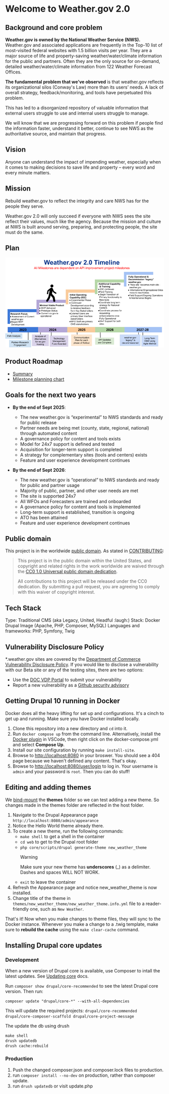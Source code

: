 # Welcome to Weather.gov 2.0

## Background and core problem

**Weather.gov is owned by the National Weather Service (NWS).** Weather.gov and associated applications are frequently in the Top-10 list of most-visited federal websites with 1.5 billion visits per year. They are a major source of life and property-saving weather/water/climate information for the public and partners. Often they are the only source for on-demand, detailed weather/water/climate information from 122 Weather Forecast Offices.

**The fundamental problem that we’ve observed** is that weather.gov reflects its organizational silos (Conway's Law) more than its users’ needs. A lack of overall strategy, feedback/monitoring, and tools have perpetuated this problem.

This has led to a disorganized repository of valuable information that external users struggle to use and internal users struggle to manage.

We will know that we are progressing forward on this problem if people find the information faster, understand it better, continue to see NWS as the authoritative source, and maintain that progress.

## Vision
Anyone can understand the impact of impending weather, especially when it comes to making decisions to save life and property – every word and every minute matters.

## Mission 
Rebuild weather.gov to reflect the integrity and care NWS has for the people they serve.

Weather.gov 2.0 will only succeed if everyone with NWS sees the site reflect their values, much like the agency. Because the mission and culture at NWS is built around serving, preparing, and protecting people, the site must do the same.

## Plan

![5 steps as an analogy of the Weather.gov 2.0 phases. We are on the Minimal Viable Product phase and entering the Initial Operating Capability (IOC) phase in 2025 then after that in 2026 is Additional Capability and Training phase and lastly in 2027-2028 is the Fully Operational and Decommission "Legacy" weather.gov phase](/docs/img/Weather.gov-2.0-stairs.png)

## Product Roadmap
- [Summary](https://github.com/weather-gov/weather.gov/blob/main/docs/product/roadmap.md)
- [Milestone planning chart](https://github.com/orgs/weather-gov/projects/2/views/18)

## Goals for the next two years 

- **By the end of Sept 2025**:
  - The new weather.gov is “experimental” to NWS standards and ready for public release
  - Partner needs are being met (county, state, regional, national) through automated content
  - A governance policy for content and tools exists
  - Model for 24x7 support is defined and tested
  - Acquisition for longer-term support is completed
  - A strategy for complementary sites (tools and centers) exists
  - Feature and user experience development continues

- **By the end of Sept 2026**:
  - The new weather.gov is “operational” to NWS standards and ready for public and partner usage
  - Majority of public, partner, and other user needs are met
  - The site is supported 24x7
  - All WFOs and Forecasters are trained and onboarded
  - A governance policy for content and tools is implemented
  - Long-term support is established, transition is ongoing
  - ATO has been attained
  - Feature and user experience development continues


## Public domain

This project is in the worldwide [public domain](LICENSE.md). As stated in [CONTRIBUTING](CONTRIBUTING.md):

> This project is in the public domain within the United States, and copyright and related
> rights in the work worldwide are waived through the
> [CC0 1.0 Universal public domain dedication](https://creativecommons.org/publicdomain/zero/1.0/).
>
> All contributions to this project will be released under the CC0 dedication. By submitting a pull
> request, you are agreeing to comply with this waiver of copyright interest.

## Tech Stack

Type: Traditional CMS (aka Legacy, United, Headful :laugh:)
Stack: Docker Drupal Image (Apache, PHP, Composer, MySQL)
Languages and frameworks: PHP, Symfony, Twig

## Vulnerability Disclosure Policy

*.weather.gov sites are covered by the [Department of Commerce Vulnerability Disclosure Policy](https://www.commerce.gov/vulnerability-disclosure-policy). If you would like to disclose a vulnerability with our Beta site or any of the testing sites, there are two options: 
- Use the [DOC VDP Portal](https://doc.responsibledisclosure.com/hc/en-us/requests/new) to submit your vulnerability
- Report a new vulnerability as a [Github security advisory](https://github.com/weather-gov/weather.gov/security/advisories/new)

## Getting Drupal 10 running in Docker

Docker does all the heavy lifting for set up and configurations. It's a cinch to get up and running. Make sure you have Docker installed locally.

1. Clone this repository into a new directory and `cd` into it.
2. Run `docker compose up` from the command line. Alternatively, install the
   [Docker plugin](https://marketplace.visualstudio.com/items?itemName=ms-azuretools.vscode-docker)
   in VSCode, then right click on the docker-compose.yml and select **Compose
   Up**.
3. Install our site configuration by running `make install-site`.
4. Browse to [http://localhost:8080](http://localhost:8080) in your broswer. You
   should see a 404 page because we haven't defined any content. That's okay.
5. Browse to [http://localhost:8080/user/login](http://localhost:8080/user/login)
   to log in. Your username is `admin` and your password is `root`. Then you can
   do stuff!

## Editing and adding themes

We [bind-mount](https://docs.docker.com/storage/bind-mounts/) the **themes**
folder so we can test adding a new theme. So changes made in the themes folder
are reflected in the host folder.

1. Navigate to the Drupal Appearance page `http://localhost:8080/admin/appearance`
2. Notice the Hello World theme already there.
3. To create a new theme, run the following commands:
   - `make shell` to get a shell in the container
   - `cd web` to get to the Drupal root folder
   - `php core/scripts/drupal generate-theme new_weather_theme`
     > [!WARNING]  
     > Make sure your new theme has **underscores** (\_) as a delimiter. Dashes
     > and spaces WILL NOT WORK.
   - `exit` to leave the container
4. Refresh the Appearance page and notice new_weather_theme is now installed.
5. Change title of the theme in `themes/new_weather_theme/new_weather_theme.info.yml`
   file to a reader-friendly one, such as `New Weather`.

That's it! Now when you make changes to theme files, they will sync to the
Docker instance. Whenever you make a change to a .twig template, make sure
to **rebuild the cache** using the `make clear-cache` command.

## Installing Drupal core updates

### Development

When a new version of Drupal core is available, use Composer to intall the latest updates. See [Updating core](https://www.drupal.org/docs/updating-drupal/updating-drupal-core-via-composer#s-update-drupal-core-code) docs.

Run `composer show drupal/core-recommended` to see the latest Drupal core version. Then run:

```
composer update "drupal/core-*" --with-all-dependencies
```

This will update the required projects: `drupal/core-recommended drupal/core-composer-scaffold drupal/core-project-message`

The update the db using drush

```
make shell
drush updatedb
drush cache:rebuild
```

### Production

1. Push the changed composer.json and composer.lock files to production.
1. run `composer install --no-dev` on production, rather than composer update.
1. run `drush updatedb` or visit update.php
